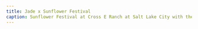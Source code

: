 ```yaml
---
title: Jade x Sunflower Festival
caption: Sunflower Festival at Cross E Ranch at Salt Lake City with the beautiful Jade.
---
```

